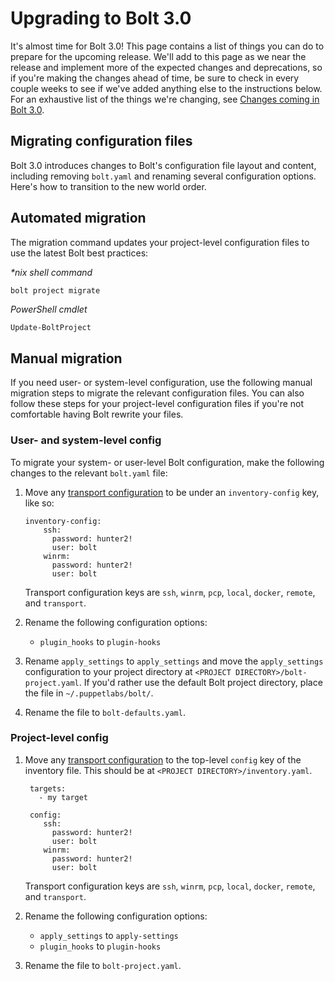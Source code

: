 # Upgrading to Bolt 3.0

It's almost time for Bolt 3.0! This page contains a list of things you can do to prepare for the
upcoming release. We'll add to this page as we near the release and implement more of the expected
changes and deprecations, so if you're making the changes ahead of time, be sure to check in every
couple weeks to see if we've added anything else to the instructions below. For an exhaustive list
of the things we're changing, see [Changes coming in Bolt 3.0](developer_updates.md#changes-coming-in-bolt-30).

## Migrating configuration files

Bolt 3.0 introduces changes to Bolt's configuration file layout and content, including
removing `bolt.yaml` and renaming several configuration options. Here's how to transition to the new
world order.

## Automated migration

The migration command updates your project-level configuration files to use the latest Bolt best practices:

_\*nix shell command_

```shell
bolt project migrate
```

_PowerShell cmdlet_

```powershell
Update-BoltProject
```

## Manual migration

If you need user- or system-level configuration, use the following manual migration steps to 
migrate the relevant configuration files. You can also follow these steps for your project-level 
configuration files if you're not comfortable having Bolt rewrite your files.

### User- and system-level config

To migrate your system- or user-level Bolt configuration, make the following changes to the relevant `bolt.yaml` file:

1. Move any [transport configuration](bolt_transports_reference.md) to be under an
   `inventory-config` key, like so:

   ```
   inventory-config:
       ssh:
         password: hunter2!
         user: bolt
       winrm:
         password: hunter2!
         user: bolt
   ```
   Transport configuration keys are `ssh`, `winrm`, `pcp`, `local`, `docker`, `remote`, and
   `transport`.
1. Rename the following configuration options:
    - `plugin_hooks` to `plugin-hooks`
1. Rename `apply_settings` to `apply_settings` and move the `apply_settings` configuration to
   your project directory at `<PROJECT DIRECTORY>/bolt-project.yaml`. If you'd rather use the
   default Bolt project directory, place the file in `~/.puppetlabs/bolt/`.
1. Rename the file to `bolt-defaults.yaml`.

### Project-level config

1. Move any [transport configuration](bolt_transports_reference.md) to the top-level `config` key of
   the inventory file. This should be at `<PROJECT DIRECTORY>/inventory.yaml`.

   ```
    targets:
      - my target

    config:
       ssh:
         password: hunter2!
         user: bolt
       winrm:
         password: hunter2!
         user: bolt
   ```
   Transport configuration keys are `ssh`, `winrm`, `pcp`, `local`, `docker`, `remote`, and
   `transport`.
1. Rename the following configuration options:
    - `apply_settings` to `apply-settings`
    - `plugin_hooks` to `plugin-hooks`
1. Rename the file to `bolt-project.yaml`.
